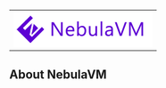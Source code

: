 <table width="100%">
      <tr>
      <td align="left">
            <img  src="https://raw.githubusercontent.com/Matt-Allen44/NebulaVM/master/NebulaResources/NebulaBanner128px.png"
                  height="64">
            </a>
      </td>
      </tr>
</table>


## About NebulaVM

